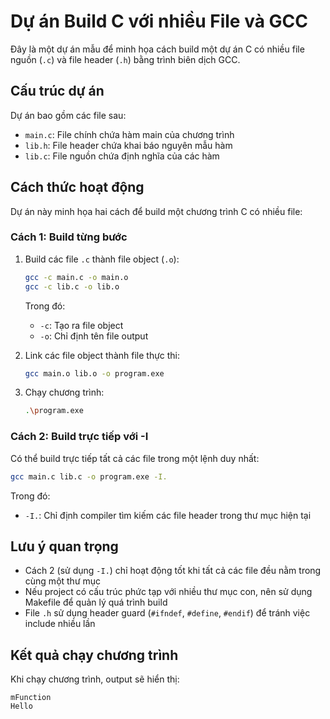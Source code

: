 # Dự án Build C với nhiều File và GCC

Đây là một dự án mẫu để minh họa cách build một dự án C có nhiều file nguồn (`.c`) và file header (`.h`) bằng trình biên dịch GCC.

## Cấu trúc dự án

Dự án bao gồm các file sau:

- `main.c`: File chính chứa hàm main của chương trình
- `lib.h`: File header chứa khai báo nguyên mẫu hàm
- `lib.c`: File nguồn chứa định nghĩa của các hàm

## Cách thức hoạt động

Dự án này minh họa hai cách để build một chương trình C có nhiều file:

### Cách 1: Build từng bước

1. Build các file `.c` thành file object (`.o`):

   ```bash
   gcc -c main.c -o main.o
   gcc -c lib.c -o lib.o
   ```

   Trong đó:

   - `-c`: Tạo ra file object
   - `-o`: Chỉ định tên file output

2. Link các file object thành file thực thi:

   ```bash
   gcc main.o lib.o -o program.exe
   ```

3. Chạy chương trình:

   ```bash
   .\program.exe
   ```

### Cách 2: Build trực tiếp với -I

Có thể build trực tiếp tất cả các file trong một lệnh duy nhất:

```bash
gcc main.c lib.c -o program.exe -I.
```

Trong đó:

- `-I.`: Chỉ định compiler tìm kiếm các file header trong thư mục hiện tại

## Lưu ý quan trọng

- Cách 2 (sử dụng `-I.`) chỉ hoạt động tốt khi tất cả các file đều nằm trong cùng một thư mục
- Nếu project có cấu trúc phức tạp với nhiều thư mục con, nên sử dụng Makefile để quản lý quá trình build
- File `.h` sử dụng header guard (`#ifndef`, `#define`, `#endif`) để tránh việc include nhiều lần

## Kết quả chạy chương trình

Khi chạy chương trình, output sẽ hiển thị:

```text
mFunction
Hello
```
